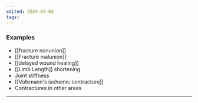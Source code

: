 ```yaml
---
edited: 2024-03-02
tags:
---
```

### Examples
- [[fracture nonunion]]
- [[Fracture malunion]]
- [[delayed wound healing]]
- [[Limb Length]] shortening
- Joint stiffness
- [[Volkmann's ischemic contracture]] 
- Contractures in other areas 

---
